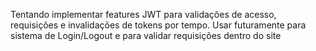 Tentando implementar features JWT para validações de acesso, requisições e invalidações de tokens por tempo.
Usar futuramente para sistema de Login/Logout e para validar requisições dentro do site